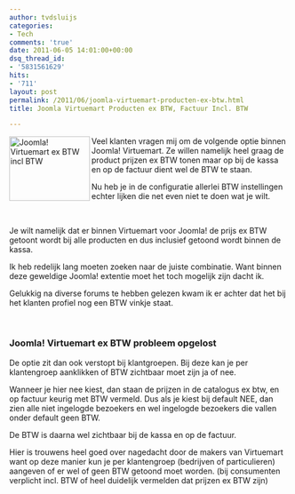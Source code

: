 ```yaml
---
author: tvdsluijs
categories:
- Tech
comments: 'true'
date: 2011-06-05 14:01:00+00:00
dsq_thread_id:
- '5831561629'
hits:
- '711'
layout: post
permalink: /2011/06/joomla-virtuemart-producten-ex-btw.html
title: Joomla Virtuemart Producten ex BTW, Factuur Incl. BTW

---
```

<img title="Joomla! Virtuemart ex BTW op kassa incl BTW" alt="Joomla! Virtuemart ex BTW incl BTW" src="https://vandersluijs.resultants-e.nl/2011/06/600px-Virtuemart_logo-300x239.png" width="145" height="116" align="left" />Veel klanten vragen mij om de volgende optie binnen Joomla! Virtuemart. Ze willen namelijk heel graag de product prijzen ex BTW tonen maar op bij de kassa en op de factuur dient wel de BTW te staan.

Nu heb je in de configuratie allerlei BTW instellingen echter lijken die net even niet te doen wat je wilt.

<a name="more"></a>

&nbsp;

Je wilt namelijk dat er binnen Virtuemart voor Joomla! de prijs ex BTW getoont wordt bij alle producten en dus inclusief getoond wordt binnen de kassa.

Ik heb redelijk lang moeten zoeken naar de juiste combinatie. Want binnen deze geweldige Joomla! extentie moet het toch mogelijk zijn dacht ik.

Gelukkig na diverse forums te hebben gelezen kwam ik er achter dat het bij het klanten profiel nog een BTW vinkje staat.

&nbsp;

### Joomla! Virtuemart ex BTW probleem opgelost

De optie zit dan ook verstopt bij klantgroepen. Bij deze kan je per klantengroep aanklikken of BTW zichtbaar moet zijn ja of nee.

Wanneer je hier nee kiest, dan staan de prijzen in de catalogus ex btw, en op factuur keurig met BTW vermeld. Dus als je kiest bij default NEE, dan zien alle niet ingelogde bezoekers en wel ingelogde bezoekers die vallen onder default geen BTW.

De BTW is daarna wel zichtbaar bij de kassa en op de factuur.

Hier is trouwens heel goed over nagedacht door de makers van Virtuemart want op deze manier kun je per klantengroep (bedrijven of particulieren) aangeven of er wel of geen BTW getoond moet worden. (bij consumenten verplicht incl. BTW of heel duidelijk vermelden dat prijzen ex BTW zijn)